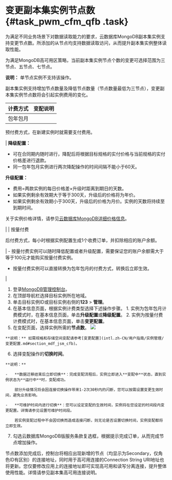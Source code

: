 # 变更副本集实例节点数 {#task_pwm_cfm_qfb .task}

为满足不同业务场景下对数据读取能力的要求，云数据库MongoDB副本集实例支持变更节点数。所添加的从节点均支持数据读取访问，从而提升副本集实例整体读取性能。

为满足MongoDB高可用区策略，当前副本集实例节点个数的变更可选择范围为三节点、五节点、七节点。

**说明：** 单节点实例不支持该操作。

副本集实例支持增加节点数量及降低节点数量（节点数量最低为三节点），变更副本集实例节点数将会引起实例费用的变化。

|计费方式|变配说明|
|:---|:---|
| 包年包月

 预付费方式，在新建实例时就需要支付费用。

 | **降级配置：**

 -   可在合同期内随时进行，降配后将根据目标规格的实付价格与当前规格的实付价格差进行退款。
-   同一包年包月实例进行两次降配操作的时间间隔不能小于60天。

 **升级配置：**

 -   费用=两款实例的每日价格差×升级时距离到期日的天数。
-   如果实例剩余有效期大于等于300天，升级后的价格将为年价。
-   如果实例剩余有效期小于300天，升级后的价格为月价。实例的天数将持续至到期时间。

 关于实例价格详情，请参见[云数据库MongoDB详细价格信息](https://www.aliyun.com/price/product#/mongodb/detail)。

 |
| 按量付费

 后付费方式，每小时根据实例配置生成1个收费订单，并扣除相应的账户余额。

 | -   按量付费实例可以随时降低配置或者升级配置，需要保证您的账户余额需大于等于100元才能购买按量付费实例。
-   按量付费实例可以直接转换为包年包月的付费方式，转换后立即生效。

 |

1.   登录[MongoDB管理控制台](https://mongodb.console.aliyun.com/)。 
2.   在顶部导航栏选择目标实例所在地域。 
3.   单击目标实例ID或目标实例右侧的**123** \> **管理**。 
4.   在基本信息页面，根据实例计费类型选择下述操作步骤。 
    1.   实例为包年包月计费模式时，在基本信息页面，单击**升级配置**或**降级配置**。 
    2.   实例为按量付费计费模式时，在基本信息页面，单击**变更配置**。 
5.   在变配页面，选择实例所需的**节点数**。 ![](http://static-aliyun-doc.oss-cn-hangzhou.aliyuncs.com/assets/img/41229/154114921421274_zh-CN.png)

    **说明：** 如需规格和存储空间变配请参考[变更配置](intl.zh-CN/用户指南/实例管理/变更配置.md#section_mdf_jsm_cfb)。

6.   选择变配操作的**切换时间**。 

    **说明：** 

    -   **数据迁移结束后立即切换**：完成变配流程后，实例立即进入**变配中**状态，直到实例状态为**运行中**时，变配成功。

        部分升级情况将会因连接切换操作带来1-2次30秒内的闪断，您可以按需设置变更生效时间，避免业务影响。

    -   **可维护时间内进行切换**：您可以设定变配的生效时间，实例将在您设定的时间段内变更配置。详情请参见设置可维护时间段。

        若实例变配过程中不会因切换而造成连接闪断，则无论是否设置切换时间，实例变配都将立即生效。

7.   勾选云数据库MongoDB版服务条款复选框，根据提示完成订单，从而完成节点增加操作。 

节点数添加完成后，控制台将相应出现新增的节点（均显示为Secondary，仅角色ID有区别）的连接地址，同时用于高可用连接的Connection String URI地址也将更新。您仅要修改应用上的连接地址即可实现高可用和读写分离连接，提升整体使用性能。详情请参见副本集高可用连接说明。

